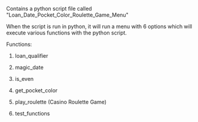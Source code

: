 Contains a python script file called "Loan_Date_Pocket_Color_Roulette_Game_Menu"

When the script is run in python, it will run a menu with 6 options which will execute various functions with the python script.

Functions: 
1. loan_qualifier

2. magic_date

3. is_even

4. get_pocket_color 

5. play_roulette (Casino Roulette Game)

6. test_functions




